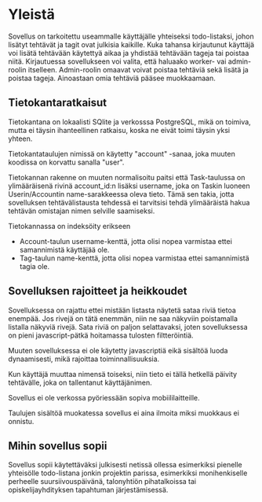 # Yleistä

Sovellus on tarkoitettu useammalle käyttäjälle yhteiseksi todo-listaksi, 
johon lisätyt tehtävät ja tagit ovat julkisia kaikille. 
Kuka tahansa kirjautunut käyttäjä voi lisätä tehtävään käytettyä aikaa ja yhdistää tehtävään tageja tai poistaa niitä.
Kirjautuessa sovellukseen voi valita, että haluaako worker- vai admin-roolin itselleen. 
Admin-roolin omaavat voivat poistaa tehtäviä sekä lisätä ja poistaa tageja.
Ainoastaan omia tehtäviä pääsee muokkaamaan.

## Tietokantaratkaisut

Tietokantana on lokaalisti SQlite ja verkosssa PostgreSQL, mikä on toimiva, mutta ei täysin ihanteellinen ratkaisu, 
koska ne eivät toimi täysin yksi yhteen.

Tietokantataulujen nimissä on käytetty "account" -sanaa, joka muuten koodissa on korvattu sanalla "user".

Tietokannan rakenne on muuten normalisoitu paitsi että Task-taulussa on ylimääräisenä rivinä account_id:n lisäksi username, 
joka on Taskin luoneen Userin/Accountin name-sarakkeessa oleva tieto. 
Tämä sen takia, jotta sovelluksen tehtävälistausta tehdessä ei tarvitsisi tehdä ylimääräistä hakua tehtävän omistajan nimen 
selville saamiseksi.

Tietokannassa on indeksöity erikseen 

* Account-taulun username-kenttä, jotta olisi nopea varmistaa ettei samannimistä käyttäjää ole.
* Tag-taulun name-kenttä, jotta olisi nopea varmistaa ettei samannimistä tagia ole.


## Sovelluksen rajoitteet ja heikkoudet

Sovelluksessa on rajattu ettei mistään listasta näytetä sataa riviä tietoa enempää. 
Jos rivejä on tätä enemmän, niin ne saa näkyviin poistamalla listalla näkyviä rivejä.
Sata riviä on paljon selattavaksi, joten sovelluksessa on pieni javascript-pätkä hoitamassa tulosten filtteröintiä.

Muuten sovelluksessa ei ole käytetty javascriptiä eikä sisältöä luoda dynaamisesti, mikä rajoittaa toiminnallisuuksia.

Kun käyttäjä muuttaa nimensä toiseksi, niin tieto ei tällä hetkellä päivity tehtävälle, joka on tallentanut käyttäjänimen.

Sovellus ei ole verkossa pyöriessään sopiva mobiililaitteille.

Taulujen sisältöä muokatessa sovellus ei aina ilmoita miksi muokkaus ei onnistu.

## Mihin sovellus sopii

Sovellus sopii käytettäväksi julkisesti netissä ollessa esimerkiksi pienelle yhteisölle todo-listana jonkin projektin parissa, 
esimerkiksi monihenkiselle perheelle suursiivouspäivänä, talonyhtiön pihatalkoissa tai opiskelijayhdityksen tapahtuman järjestämisessä.
